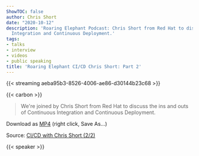 ```yaml
---
ShowTOC: false
author: Chris Short
date: "2020-10-12"
description: 'Roaring Elephant Podcast: Chris Short from Red Hat to discuss Continuous
  Integration and Continuous Deployment.'
tags:
- talks
- interview
- videos
- public speaking
title: 'Roaring Elephant CI/CD Chris Short: Part 2'
---
```


{{< streaming aeba95b3-8526-4006-ae86-d30144b23c68 >}}

{{< carbon >}}

> We're joined by Chris Short from Red Hat to discuss the ins and outs of Continuous Integration and Continuous Deployment.

Download as [MP4](https://shortcdn.com/chrisshort/CI_CD-with-Chris-Short-2_2.mp4) (right click, Save As...)

Source: [CI/CD with Chris Short (2/2)](https://youtu.be/gvCNHeSnglY)

{{< speaker >}}
